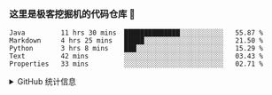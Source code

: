 ### 这里是极客挖掘机的代码仓库 👋

<!--START_SECTION:waka-->
```text
Java         11 hrs 30 mins  ██████████████░░░░░░░░░░░   55.87 % 
Markdown     4 hrs 25 mins   █████░░░░░░░░░░░░░░░░░░░░   21.50 % 
Python       3 hrs 8 mins    ███░░░░░░░░░░░░░░░░░░░░░░   15.29 % 
Text         42 mins         ░░░░░░░░░░░░░░░░░░░░░░░░░   03.43 % 
Properties   33 mins         ░░░░░░░░░░░░░░░░░░░░░░░░░   02.71 %
```
<!--END_SECTION:waka-->

<details>
<summary>GitHub 统计信息</summary>

[![meteor1993's Github Stats](https://github-readme-stats.vercel.app/api?username=meteor1993&show_icons=true&theme=tokyonight)](https://github.com/anuraghazra/github-readme-stats)

[![Top Langs](https://github-readme-stats.vercel.app/api/top-langs/?username=meteor1993&theme=tokyonight)](https://github.com/anuraghazra/github-readme-stats)

<!--
**meteor1993/meteor1993** is a ✨ _special_ ✨ repository because its `README.md` (this file) appears on your GitHub profile.

Here are some ideas to get you started:

- 🔭 I’m currently working on ...
- 🌱 I’m currently learning ...
- 👯 I’m looking to collaborate on ...
- 🤔 I’m looking for help with ...
- 💬 Ask me about ...
- 📫 How to reach me: ...
- 😄 Pronouns: ...
- ⚡ Fun fact: ...
-->
